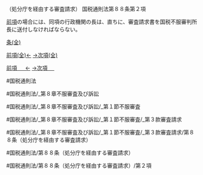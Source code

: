 （処分庁を経由する審査請求）
国税通則法第８８条第２項

[前項](国税通則法＿＿＿＿＿第８８条第１項)の場合には、同項の行政機関の長は、直ちに、審査請求書を国税不服審判所長に送付しなければならない。

[条(全)](国税通則法＿＿＿＿＿第８８条_.md)

[前項(全)←](国税通則法＿＿＿＿＿第８８条第１項_.md)    [→次項(全)](国税通則法＿＿＿＿＿第８８条第３項_.md)

[前項 　 ←](国税通則法＿＿＿＿＿第８８条第１項.md)    [→次項 　 ](国税通則法＿＿＿＿＿第８８条第３項.md)



#国税通則法

#国税通則法/_第８章不服審査及び訴訟

#国税通則法/_第８章不服審査及び訴訟/_第１節不服審査

#国税通則法/_第８章不服審査及び訴訟/_第１節不服審査/_第３款審査請求

#国税通則法/_第８章不服審査及び訴訟/_第１節不服審査/_第３款審査請求/第８８条（処分庁を経由する審査請求）

#国税通則法/第８８条（処分庁を経由する審査請求）

#国税通則法/第８８条（処分庁を経由する審査請求）/第２項

